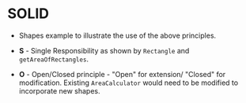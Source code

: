 # SOLID

+ Shapes example to illustrate the use of the above principles.

+ **S** - Single Responsibility as shown by `Rectangle` and `getAreaOfRectangles`.
+ **O** - Open/Closed principle - "Open" for extension/ "Closed" for modification.
  Existing `AreaCalculator` would need to be modified to incorporate new shapes.